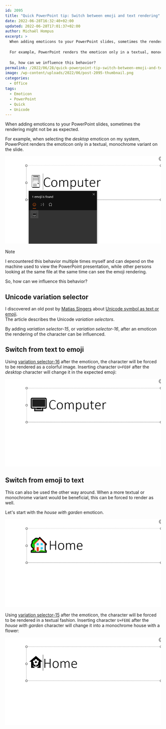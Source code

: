 ```yaml
---
id: 2095
title: "Quick PowerPoint tip: Switch between emoji and text rendering"
date: 2022-06-28T16:32:40+02:00
updated: 2022-06-28T17:01:37+02:00
author: Michaël Hompus
excerpt: >
  When adding emoticons to your PowerPoint slides, sometimes the rendering might not be as expected.

  For example, PowerPoint renders the emoticon only in a textual, monochrome variant on the slide.

  So, how can we influence this behavior?
permalink: /2022/06/28/quick-powerpoint-tip-switch-between-emoji-and-text-rendering/
image: /wp-content/uploads/2022/06/post-2095-thumbnail.png
categories:
  - Office
tags:
  - Emoticon
  - PowerPoint
  - Quick
  - Unicode
---
```


When adding emoticons to your PowerPoint slides, sometimes the rendering might not be as expected.

<!--more-->

For example, when selecting the _desktop_ emoticon on my system,
PowerPoint renders the emoticon only in a textual, monochrome variant on the slide.

![After selecting the desktop emoticon, it is rendered as text, not an emoji.](/wp-content/uploads/2022/06/monochrome-desktop.png "After selecting the desktop emoticon, it is rendered as text, not an emoji.")

> [!NOTE]
> I encountered this behavior multiple times myself and can depend on the machine used to view the PowerPoint presentation,
> while other persons looking at the same file at the same time can see the emoji rendering.

So, how can we influence this behavior?

## Unicode variation selector

I discovered an old post by [Matias Singers][MTS] about [Unicode symbol as text or emoji][MTS_UNICODE_SYMBOL].  
The article describes the Unicode _variation selectors_.

By adding _variation selector-15_, or _variation selector-16_,
after an emoticon the rendering of the character can be influenced.

## Switch from text to emoji

Using [variation selector-16][VARIATION_SELECTOR_16] after the emoticon,
the character will be forced to be rendered as a colorful image.
Inserting character `U+FE0F` after the _desktop_ character will change it in the expected emoji:

![The _desktop_ emoticon rendered as a colorful emoji after adding variation selector-16.](/wp-content/uploads/2022/06/colorful-desktop.png "The desktop emoticon rendered as a colorful emoji after adding variation selector-16.")

## Switch from emoji to text

This can also be used the other way around.
When a more textual or monochrome variant would be beneficial, this can be forced to render as well.

Let's start with the _house with garden_ emoticon.

![The *house with garden* emoticon rendered as a colorful emoji.](/wp-content/uploads/2022/06/colorful-house.png "The *house with garden* emoticon rendered as a colorful emoji.")

Using [variation selector-15][VARIATION_SELECTOR_15] after the emoticon,
the character will be forced to be rendered in a textual fashion.
Inserting character `U+FE0E` after the _house with garden_ character will change it into a monochrome house with a flower:

![The emoticon rendered in a textual fashion after adding variation selector-15.](/wp-content/uploads/2022/06/monochrome-house.png "The emoticon rendered in a textual fashion after adding variation selector-15.")

[MTS]: https://mts.io/
[MTS_UNICODE_SYMBOL]: https://mts.io/2015/04/21/unicode-symbol-render-text-emoji/
[VARIATION_SELECTOR_16]: https://codepoints.net/U+FE0F
[VARIATION_SELECTOR_15]: https://codepoints.net/U+FE0E
